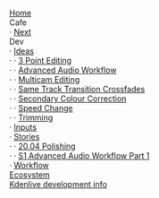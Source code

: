 [Home](home)  
Cafe  
· [Next](cafe/next)  
Dev  
· [Ideas](dev/Ideas)  
· · [3 Point Editing](dev/ideas/3-Point-Editing)  
· · [Advanced Audio Workflow](dev/ideas/Advanced-Audio-Workflow)  
· · [Multicam Editing](dev/ideas/Multicam-Editing)  
· · [Same Track Transition Crossfades](dev/ideas/Same-Track-transition-Crossfades)  
· · [Secondary Colour Correction](dev/ideas/Secondary-Colour-Correction)  
· · [Speed Change](dev/ideas/Speed-Change)  
· · [Trimming](dev/ideas/Trimming)  
· [Inputs](dev/Inputs)  
· [Stories](dev/Stories)  
· · [20.04 Polishing](dev/stories/20.04-Polishing)  
· · [S1 Advanced Audio Workflow Part 1](dev/stories/S1-Advanced-Audio-Workflow-Part-1)  
· [Workflow](dev/Workflow)  
[Ecosystem](Ecosystem)  
[Kdenlive development info](Kdenlive-development-info)  